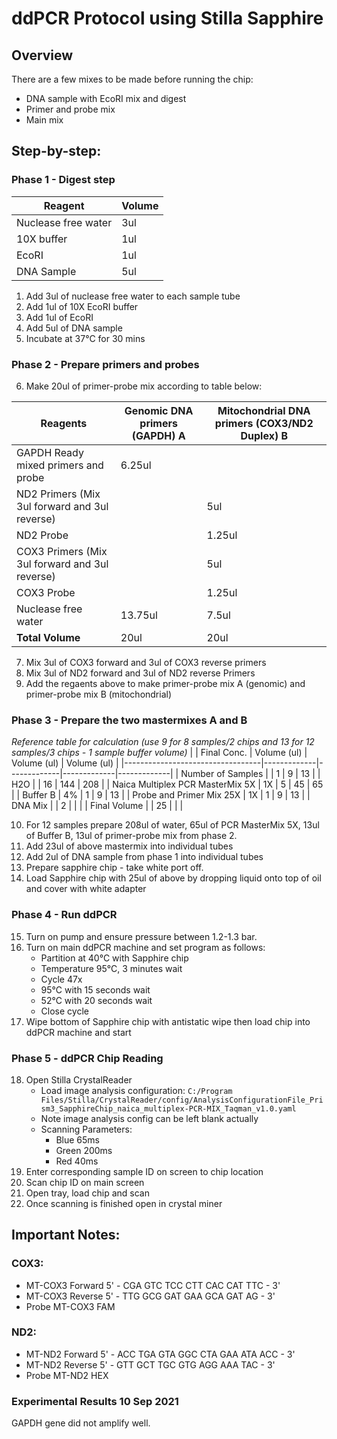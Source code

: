 # ddPCR Protocol using Stilla Sapphire

## Overview

There are a few mixes to be made before running the chip:

- DNA sample with EcoRI mix and digest
- Primer and probe mix
- Main mix

## Step-by-step:

### Phase 1 - Digest step

| Reagent             | Volume |
| ------------------- | ------ |
| Nuclease free water | 3ul    |
| 10X buffer          | 1ul    |
| EcoRI               | 1ul    |
| DNA Sample          | 5ul    |

1. Add 3ul of nuclease free water to each sample tube
2. Add 1ul of 10X EcoRI buffer
3. Add 1ul of EcoRI
4. Add 5ul of DNA sample
5. Incubate at 37&deg;C for 30 mins

### Phase 2 - Prepare primers and probes

6. Make 20ul of primer-probe mix according to table below:

| Reagents                                       | Genomic DNA primers (GAPDH) A | Mitochondrial DNA primers (COX3/ND2 Duplex) B |
| ---------------------------------------------- | ----------------------------- | --------------------------------------------- |
| GAPDH Ready mixed primers and probe            | 6.25ul                        |                                               |
| ND2 Primers (Mix 3ul forward and 3ul reverse)  |                               | 5ul                                           |
| ND2 Probe                                      |                               | 1.25ul                                        |
| COX3 Primers (Mix 3ul forward and 3ul reverse) |                               | 5ul                                           |
| COX3 Probe                                     |                               | 1.25ul                                        |
| Nuclease free water                            | 13.75ul                       | 7.5ul                                         |
| **Total Volume**                               | 20ul                          | 20ul                                          |

7. Mix 3ul of COX3 forward and 3ul of COX3 reverse primers
8. Mix 3ul of ND2 forward and 3ul of ND2 reverse Primers
9. Add the regaents above to make primer-probe mix A (genomic) and primer-probe mix B (mitochondrial)

### Phase 3 - Prepare the two mastermixes A and B

_Reference table for calculation (use 9 for 8 samples/2 chips and 13 for 12 samples/3 chips - 1 sample buffer volume)_
| | Final Conc. | Volume (ul) | Volume (ul) | Volume (ul) |
|----------------------------------|-------------|-------------|-------------|-------------|
| Number of Samples | | 1 | 9 | 13 |
| H2O | | 16 | 144 | 208 |
| Naica Multiplex PCR MasterMix 5X | 1X | 5 | 45 | 65 |
| Buffer B | 4% | 1 | 9 | 13 |
| Probe and Primer Mix 25X | 1X | 1 | 9 | 13 |
| DNA Mix | | 2 | | |
| Final Volume | | 25 | | |

10. For 12 samples prepare 208ul of water, 65ul of PCR MasterMix 5X, 13ul of Buffer B, 13ul of primer-probe mix from phase 2.
11. Add 23ul of above mastermix into individual tubes
12. Add 2ul of DNA sample from phase 1 into individual tubes
13. Prepare sapphire chip - take white port off.
14. Load Sapphire chip with 25ul of above by dropping liquid onto top of oil and cover with white adapter

### Phase 4 - Run ddPCR

15. Turn on pump and ensure pressure between 1.2-1.3 bar.
16. Turn on main ddPCR machine and set program as follows:
    - Partition at 40&deg;C with Sapphire chip
    - Temperature 95&deg;C, 3 minutes wait
    - Cycle 47x
    - 95&deg;C with 15 seconds wait
    - 52&deg;C with 20 seconds wait
    - Close cycle
17. Wipe bottom of Sapphire chip with antistatic wipe then load chip into ddPCR machine and start

### Phase 5 - ddPCR Chip Reading

18. Open Stilla CrystalReader
    - Load image analysis configuration: `C:/Program Files/Stilla/CrystalReader/config/AnalysisConfigurationFile_Prism3_SapphireChip_naica_multiplex-PCR-MIX_Taqman_v1.0.yaml`
    - Note image analysis config can be left blank actually
    - Scanning Parameters:
      - Blue 65ms
      - Green 200ms
      - Red 40ms
19. Enter corresponding sample ID on screen to chip location
20. Scan chip ID on main screen
21. Open tray, load chip and scan
22. Once scanning is finished open in crystal miner

## Important Notes:

### COX3:

- MT-COX3 Forward 5' - CGA GTC TCC CTT CAC CAT TTC - 3'
- MT-COX3 Reverse 5' - TTG GCG GAT GAA GCA GAT AG - 3'
- Probe MT-COX3 FAM

### ND2:

- MT-ND2 Forward 5' - ACC TGA GTA GGC CTA GAA ATA ACC - 3'
- MT-ND2 Reverse 5' - GTT GCT TGC GTG AGG AAA TAC - 3'
- Probe MT-ND2 HEX

### Experimental Results 10 Sep 2021

GAPDH gene did not amplify well.
